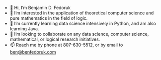 - 👋 Hi, I’m Benjamin D. Fedoruk
- 👀 I’m interested in the application of theoretical computer science and pure mathematics in the field of logic. 
- 🌱 I’m currently learning data science intensively in Python, and am also learning Java. 
- 💞️ I’m looking to collaborate on any data science, computer science, mathematical, or logical research initiatives.
- 📫 Reach me by phone at 807-630-5512, or by email to ben@benfedoruk.com

<!---
fedorukben/fedorukben is a ✨ special ✨ repository because its `README.md` (this file) appears on your GitHub profile.
You can click the Preview link to take a look at your changes.
--->
